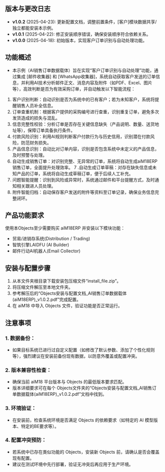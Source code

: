 ## 版本与更改日志
- **v1.0.2** (2025-04-23): 更新配置文档，调整前置条件，[客户]模块数据共享/独立都能安装本示例。
- **v1.0.1** (2025-04-22): 修正安装顺序错误，确保安装顺序符合依赖关系。
- **v1.0.0** (2025-04-18): 初始版本，实现客户订单识别与自动处理功能。

## 功能概述
- 本示例（AI销售订单数据载体）旨在实现“客户订单识别与自动处理”功能，通过集成 [邮件收集器] 和 [WhatsApp收集器]，系统自动获取客户发送的订单信息，并利用AI技术分析邮件正文、消息内容及附件（如PDF、Excel、图片等），高效判断是否为有效采购订单，并自动触发以下智能流程：
1. 客户识别判断：自动识别是否为系统中的已有客户；若为未知客户，系统将提醒销售人员补全信息。
2. 订单查重机制：根据客户提供的采购编号进行查重，识别重复订单，避免多次发货造成的损失与混乱。
3. 信息完整性校验：分析订单是否存在关键信息缺失（产品说明、数量、送货地址等），保障订单具备执行条件。
4. 付款风险识别：利用AI规则判断客户付款行为与历史信用，识别潜在付款风险，防范财务损失。
5. 产品信息识别：自动比对订单内容，识别是否包含系统中未定义的产品信息，及时预警与处理。
6. 自动生成销售订单：对识别完整、无异常的订单，系统将自动生成aiM18ERP销售订单，全面提升处理效率。
7 .自动生成订单草稿：对存在缺失信息或未知产品的订单，系统将自动生成草稿订单，便于后续人工补充。
8. 问题智能提醒：识别到风险或异常时，系统通过邮件和平台提醒方式，及时通知相关跟进人员处理。
9. 附件智能归档：自动保存客户发送的附件等资料至订单记录，确保业务信息完整闭环。

 
## 产品功能要求
使用本Objects至少需要购买 aiM18ERP 并安装以下模块功能：
- 贸易/进销存系统(Distribution / Trading)
- 智筑引擎LAIDFU (AI Builder)
- 邮件行动AI机器人(Email Collector)

## 安装与配置步骤
1. 从本文件夹根目录下载安装包压缩文件“install_file.zip”。
2. 将压缩文件解压至本地文件夹。
3. 参考解压后的“Objects安装与配置文档_AI销售订单数据载体(aiM18ERP)_v1.0.2.pdf”完成配置。
4. 在 aiM18 中导入 Objects 文件，验证功能是否正常运行。

## 注意事项
### 1. 数据备份：
- 如果目标系统已进行过自定义配置（如修改了默认参数、添加了个性化规则等），强烈建议在安装前备份现有数据，以防意外覆盖或配置冲突。
### 2. 版本兼容性检查：
- 确保当前 aiM18 平台版本与 Objects 的最低版本要求匹配。
- 版本详细要求可在每个 Objects文件夹的“Objects安装与配置文档_AI销售订单数据载体(aiM18ERP)_v1.0.2.pdf”文档中找到。
### 3. 环境验证：
- 在安装前，检查系统环境是否满足 Objects 的依赖要求（如特定的 AI 模型版本、特定的BE要求等）。
### 4. 配置冲突预防：
- 若系统中已存在类似功能的 Objects，安装新 Objects 前，请确认是否会覆盖现有配置。
- 建议在测试环境中先行部署，验证无冲突后再应用于生产环境。
